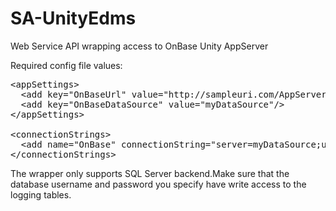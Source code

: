 # SA-UnityEdms
Web Service API wrapping access to OnBase Unity AppServer


Required config file values:

<pre>
&lt;appSettings&gt;
  &lt;add key="OnBaseUrl" value="http://sampleuri.com/AppServer/service.asmx"/&gt;
  &lt;add key="OnBaseDataSource" value="myDataSource"/&gt;
&lt;/appSettings&gt;

&lt;connectionStrings&gt;
  &lt;add name="OnBase" connectionString="server=myDataSource;uid=myUser;password=myPass;" /&gt;
&lt;/connectionStrings&gt;
</pre>

The wrapper only supports SQL Server backend.Make sure that the database username and password you specify have write access to the logging tables.
